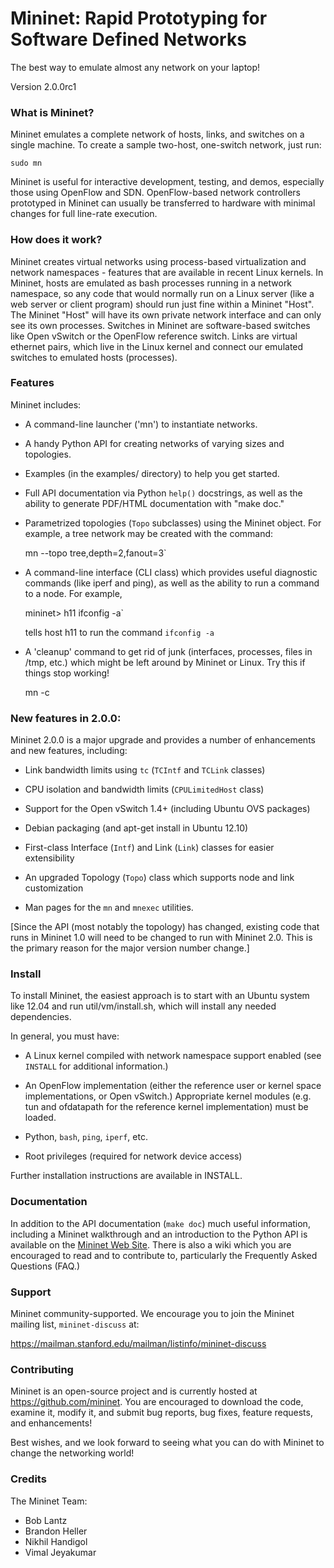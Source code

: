 Mininet: Rapid Prototyping for Software Defined Networks
===

The best way to emulate almost any network on your laptop!

Version 2.0.0rc1

### What is Mininet?

Mininet emulates a complete network of hosts, links, and switches on a single
machine.  To create a sample two-host, one-switch network, just run:

    sudo mn

Mininet is useful for interactive development, testing, and demos, especially
those using OpenFlow and SDN.  OpenFlow-based network controllers prototyped in
Mininet can usually be transferred to hardware with minimal changes for full
line-rate execution.

### How does it work?

Mininet creates virtual networks using process-based virtualization and network
namespaces - features that are available in recent Linux kernels.  In Mininet,
hosts are emulated as bash processes running in a network namespace, so any
code that would normally run on a Linux server (like a web server or client
program) should run just fine within a Mininet "Host".  The Mininet "Host" will
have its own private network interface and can only see its own processes.
Switches in Mininet are software-based switches like Open vSwitch or the
OpenFlow reference switch.  Links are virtual ethernet pairs, which live in the
Linux kernel and connect our emulated switches to emulated hosts (processes).

### Features

Mininet includes:

* A command-line launcher ('mn') to instantiate networks.

* A handy Python API for creating networks of varying sizes and topologies.

* Examples (in the examples/ directory) to help you get started.

* Full API documentation via Python `help()` docstrings, as well as the ability
  to generate PDF/HTML documentation with "make doc."

* Parametrized topologies (`Topo` subclasses) using the Mininet object.  For
  example, a tree network may be created with the command:
  
    mn --topo tree,depth=2,fanout=3`

* A command-line interface (CLI class) which provides useful diagnostic
  commands (like iperf and ping), as well as the ability to run a command to a 
  node. For example,
  
    mininet> h11 ifconfig -a`
  
  tells host h11 to run the command `ifconfig -a`

* A 'cleanup' command to get rid of junk (interfaces, processes, files in
  /tmp, etc.) which might be left around by Mininet or Linux. Try this if 
  things stop working!
  
     mn -c

### New features in 2.0.0:

Mininet 2.0.0 is a major upgrade and provides
a number of enhancements and new features, including:

* Link bandwidth limits using `tc` (`TCIntf` and `TCLink` classes)

* CPU isolation and bandwidth limits (`CPULimitedHost` class)

* Support for the Open vSwitch 1.4+ (including Ubuntu OVS packages)

* Debian packaging (and apt-get install in Ubuntu 12.10)

* First-class Interface (`Intf`) and Link (`Link`) classes for easier extensibility

* An upgraded Topology (`Topo`) class which supports node and link
  customization

* Man pages for the `mn` and `mnexec` utilities.

[Since the API (most notably the topology) has changed, existing code that
runs in Mininet 1.0 will need to be changed to run with Mininet 2.0. This
is the primary reason for the major version number change.]

### Install

To install Mininet, the easiest approach is to start with an Ubuntu system like 12.04 and run util/vm/install.sh, which will install any needed dependencies.

In general, you must have:

* A Linux kernel compiled with network namespace support
  enabled (see `INSTALL` for additional information.)

* An OpenFlow implementation (either the reference user or kernel
  space implementations, or Open vSwitch.) Appropriate kernel modules
  (e.g. tun and ofdatapath for the reference kernel implementation) must
  be loaded.

* Python, `bash`, `ping`, `iperf`, etc.

* Root privileges (required for network device access)

Further installation instructions are available in INSTALL.

### Documentation

In addition to the API documentation (`make doc`) much useful information,
including a Mininet walkthrough and an introduction to the Python API is
available on the [Mininet Web Site](http://openflow.org/mininet). There is
also a wiki which you are encouraged to read and to contribute to,
particularly the Frequently Asked Questions (FAQ.)

### Support

Mininet community-supported. We encourage you to
join the Mininet mailing list, `mininet-discuss` at:

<https://mailman.stanford.edu/mailman/listinfo/mininet-discuss>

### Contributing

Mininet is an open-source project and is currently hosted at
<https://github.com/mininet>. You are encouraged to download the code,
examine it, modify it, and submit bug reports, bug fixes, feature
requests, and enhancements!

Best wishes, and we look forward to seeing what you can do with Mininet
to change the networking world!

### Credits

The Mininet Team:

* Bob Lantz
* Brandon Heller
* Nikhil Handigol
* Vimal Jeyakumar

